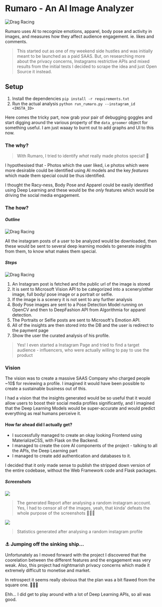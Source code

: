 # Rumaro - An AI Image Analyzer

![Drag Racing](images/rumaro-insta.png)

Rumaro uses AI to recognize emotions, apparel, body pose and activity in images, 
and measures how they affect audience engagement. ie. likes and comments.

>This started out as one of my weekend side hustles and was initially meant to be launched as a paid SAAS. But, on 
researching more about the privacy concerns, Instagrams restrictive APIs and mixed results from the initial tests I 
decided to scrape the idea and just Open Source it instead.

## Setup
1. Install the dependencies 
`pip install -r requirements.txt`
2. Run the actual analysis `python run_rumaro.py --instagram_id <INSTA_ID>`

Here comes the tricky part, now grab your pair of debugging goggles and start digging around the various property of 
the `data_groomer` object for something useful. I am just waaay to burnt out to add graphs and UI 
to this now.  

### The why?

> With Rumaro, I tried to identify *what* really made photos special! 🦄

I hypothesised that - Photos which the user liked, i.e photos which were more desirable could be identified using AI 
models and the key _features_ which made them special could be thus identified. 

I thought the Racy-ness, Body Pose and 
Apparel could be easily identified using Deep Learning and these would be the *only* features which would be driving the
social media engagement. 

### The how?
##### Outline 

![Drag Racing](images/block_db.png)

All the instagram posts of a user to be analyzed would be downloaded, then these would be sent to several deep learning models
to generate insights from them, to know what makes them special.

##### Steps

![Drag Racing](images/algo_dg.png)


1. An Instagram post is fetched and the public url of the image is stored
2. It is sent to Microsoft Vision API to be categorized into a scenery/other image, full body/ pose image or a portrait or selfie.
3. If the image is a scenery it is not sent to any further analysis
4. Body Pose images are sent to a Pose Detection Model running on OpenCV and then to DeepFashion API from Algorithmia for apparel detection. 
5. The Portraits or Selfie posts are sent to Microsoft's Emotion API.
6. All of the insights are then stored into the DB and the user is redirect to the payment page
7. Show the user the curated analysis of his profile.

> Yes! I even started a Instagram Page and tried to find a target audience - influencers, who were actually willing 
>to pay to use the product

### Vision

The vision was to create a massive SAAS Company who charged people ~10$ for reviewing a profile. 
I imagined it would have been possible to create a sustainable business out of this. 

I had a vision that the insights generated would be so useful that it would allow users to boost their social media profiles
significantly, and I imagined that the Deep Learning Models would be super-accurate and would predict everything as 
real humans perceive it.  

#### How far ahead did I actually get?

* I successfully managed to create an okay looking Frontend using MaterializeCSS, with Flask on the Backend.
* I managed to create the core AI components of the project - talking to all the APIs, the Deep Learning part
* I managed to create add authentication and databases to it.
  
I decided that it only made sense to publish the stripped down version of the entire codebase, without the Web Framework
code and Flask packages. 

##### Screenshots

![](images/full_ui.png)
> The generated Report after analysing a random instagram account. 
> Yes, I had to censor all of the images, yeah, that kinda' defeats the whole purpose of the screenshots 🤷🏽‍♂️


![](images/graphs.png)
> Statistics generated after analysing a random instagram profile

### ⚓ Jumping off the sinking ship...  

Unfortunately as I moved forward with the project I discovered that the coorelation between the different features
and the engagement was very weak. Also, this project had nightmarish privacy concerns which made it extremely difficult
to monetise and market. 

In retrospect it seems really obvious that the plan was a bit flawed from the square one. 
🤷🏽‍♂️

Ehh... I did get to play around with a lot of Deep Learning APIs, so all was good.   